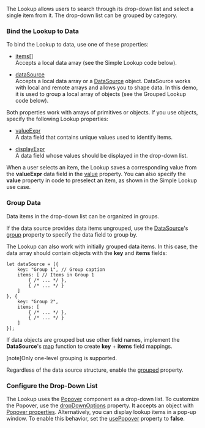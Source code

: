The Lookup allows users to search through its drop-down list and select a single item from it. The drop-down list can be grouped by category.

### Bind the Lookup to Data
To bind the Lookup to data, use one of these properties:

* [items[]](/Documentation/ApiReference/UI_Components/dxLookup/Configuration/#items)                
Accepts a local data array (see the Simple Lookup code below).

* [dataSource](/Documentation/ApiReference/UI_Components/dxLookup/Configuration/#dataSource)             
Accepts a local data array or a [DataSource](/Documentation/ApiReference/Data_Layer/DataSource/) object. DataSource works with local and remote arrays and allows you to shape data. In this demo, it is used to group a local array of objects (see the Grouped Lookup code below).

Both properties work with arrays of primitives or objects. If you use objects, specify the following Lookup properties:

* [valueExpr](/Documentation/ApiReference/UI_Components/dxLookup/Configuration/#valueExpr)          
A data field that contains unique values used to identify items.

* [displayExpr](/Documentation/ApiReference/UI_Components/dxLookup/Configuration/#displayExpr)          
A data field whose values should be displayed in the drop-down list.

When a user selects an item, the Lookup saves a corresponding value from the **valueExpr** data field in the [value](/Documentation/ApiReference/UI_Components/dxLookup/Configuration/#value) property. You can also specify the **value** property in code to preselect an item, as shown in the Simple Lookup use case.

### Group Data
Data items in the drop-down list can be organized in groups.

If the data source provides data items ungrouped, use the [DataSource](/Documentation/ApiReference/Data_Layer/DataSource/)'s [group](/Documentation/ApiReference/Data_Layer/DataSource/Configuration/#group) property to specify the data field to group by.

The Lookup can also work with initially grouped data items. In this case, the data array should contain objects with the **key** and **items** fields:

    let dataSource = [{
        key: "Group 1", // Group caption 
        items: [ // Items in Group 1
            { /* ... */ },
            { /* ... */ }
        ]
    }, {
        key: "Group 2",
        items: [
            { /* ... */ },
            { /* ... */ }
        ]
    }];

If data objects are grouped but use other field names, implement the **DataSource**'s [map](/Documentation/ApiReference/Data_Layer/DataSource/Configuration/#map) function to create **key** + **items** field mappings.

[note]Only one-level grouping is supported.

Regardless of the data source structure, enable the [grouped](/Documentation/ApiReference/UI_Components/dxSelectBox/Configuration/#grouped) property.

### Configure the Drop-Down List
The Lookup uses the [Popover](/Documentation/ApiReference/UI_Components/dxPopover/) component as a drop-down list. To customize the Popover, use the [dropDownOptions](/Documentation/ApiReference/UI_Components/dxLookup/Configuration/#dropDownOptions) property. It accepts an object with [Popover properties](/Documentation/ApiReference/UI_Components/dxPopover/Configuration/). Alternatively, you can display lookup items in a pop-up window. To enable this behavior, set the [usePopover](/Documentation/ApiReference/UI_Components/dxLookup/Configuration/#usePopover) property to **false**.
